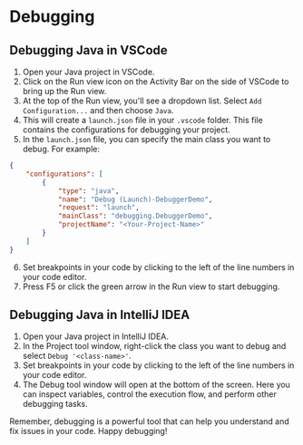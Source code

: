 # Debugging

## Debugging Java in VSCode

1. Open your Java project in VSCode.
2. Click on the Run view icon on the Activity Bar on the side of VSCode to bring up the Run view.
3. At the top of the Run view, you'll see a dropdown list. Select `Add Configuration...` and then choose `Java`.
4. This will create a `launch.json` file in your `.vscode` folder. This file contains the configurations for debugging your project.
5. In the `launch.json` file, you can specify the main class you want to debug. For example:
```json
{
    "configurations": [
        {
            "type": "java",
            "name": "Debug (Launch)-DebuggerDemo",
            "request": "launch",
            "mainClass": "debugging.DebuggerDemo",
            "projectName": "<Your-Project-Name>"
        }
    ]
}
```
6. Set breakpoints in your code by clicking to the left of the line numbers in your code editor.
7. Press F5 or click the green arrow in the Run view to start debugging.
## Debugging Java in IntelliJ IDEA

1. Open your Java project in IntelliJ IDEA.
2. In the Project tool window, right-click the class you want to debug and select `Debug '<class-name>'`.
3. Set breakpoints in your code by clicking to the left of the line numbers in your code editor.
4. The Debug tool window will open at the bottom of the screen. Here you can inspect variables, control the execution flow, and perform other debugging tasks.

Remember, debugging is a powerful tool that can help you understand and fix issues in your code. Happy debugging!